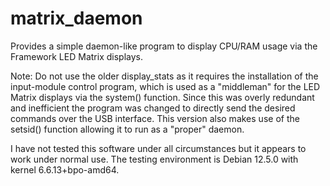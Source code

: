 # matrix_daemon
Provides a simple daemon-like program to display CPU/RAM usage via the Framework LED Matrix displays.

Note:  Do not use the older display_stats as it requires the installation of the input-module control program,
which is used as a "middleman" for the LED Matrix displays via the system() function.  Since this was overly
redundant and inefficient the program was changed to directly send the desired commands over the USB interface.
This version also makes use of the setsid() function allowing it to run as a "proper" daemon.

I have not tested this software under all circumstances but it appears to work under normal use.  The testing environment
is Debian 12.5.0 with kernel 6.6.13+bpo-amd64.
